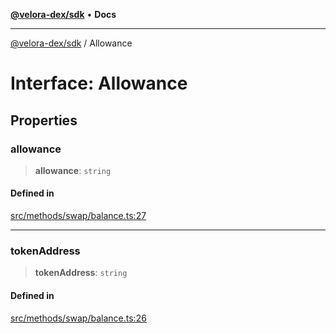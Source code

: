 [**@velora-dex/sdk**](../README.md) • **Docs**

***

[@velora-dex/sdk](../globals.md) / Allowance

# Interface: Allowance

## Properties

### allowance

> **allowance**: `string`

#### Defined in

[src/methods/swap/balance.ts:27](https://github.com/VeloraDEX/sdk/blob/feat/extend_delta_orders_filtering/src/methods/swap/balance.ts#L27)

***

### tokenAddress

> **tokenAddress**: `string`

#### Defined in

[src/methods/swap/balance.ts:26](https://github.com/VeloraDEX/sdk/blob/feat/extend_delta_orders_filtering/src/methods/swap/balance.ts#L26)
